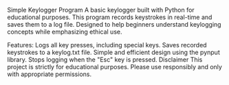 Simple Keylogger Program
A basic keylogger built with Python for educational purposes. This program records keystrokes in real-time and saves them to a log file. Designed to help beginners understand keylogging concepts while emphasizing ethical use.

Features:
Logs all key presses, including special keys.
Saves recorded keystrokes to a keylog.txt file.
Simple and efficient design using the pynput library.
Stops logging when the "Esc" key is pressed.
Disclaimer
This project is strictly for educational purposes. Please use responsibly and only with appropriate permissions.
